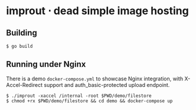 # improut ⋅ dead simple image hosting

## Building

    $ go build
    
## Running under Nginx

There is a demo `docker-compose.yml` to showcase Nginx integration, with
X-Accel-Redirect support and auth_basic-protected upload endpoint.

    $ ./improut -xaccel /internal -root $PWD/demo/filestore
    $ chmod +rx $PWD/demo/filestore && cd demo && docker-compose up    
